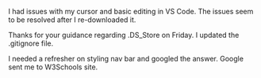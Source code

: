 I had issues with my cursor and basic editing in VS Code. The issues seem to be resolved after I re-downloaded it. 

Thanks for your guidance regarding .DS_Store on Friday. I updated the .gitignore file. 

I needed a refresher on styling nav bar and googled the answer. Google sent me to W3Schools site. 